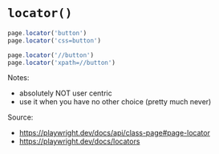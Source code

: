 <!-- .slide: class="with-code" -->

# `locator()`

```TypeScript
page.locator('button')
page.locator('css=button')

page.locator('//button')
page.locator('xpath=//button')
```
<!-- .element: class="big-code" -->

Notes:
- absolutely NOT user centric
- use it when you have no other choice (pretty much never)

Source: 
- https://playwright.dev/docs/api/class-page#page-locator
- https://playwright.dev/docs/locators

